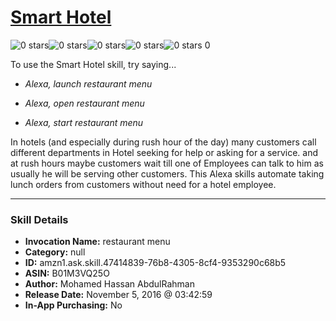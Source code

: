# [Smart Hotel](http://alexa.amazon.com/#skills/amzn1.ask.skill.47414839-76b8-4305-8cf4-9353290c68b5)
![0 stars](../../images/ic_star_border_black_18dp_1x.png)![0 stars](../../images/ic_star_border_black_18dp_1x.png)![0 stars](../../images/ic_star_border_black_18dp_1x.png)![0 stars](../../images/ic_star_border_black_18dp_1x.png)![0 stars](../../images/ic_star_border_black_18dp_1x.png) 0

To use the Smart Hotel skill, try saying...

* *Alexa, launch restaurant menu*

* *Alexa, open restaurant menu*

* *Alexa, start restaurant menu*

In hotels (and especially during rush hour of the day) many customers call different departments in Hotel seeking for help or asking for a service. and at rush hours maybe customers wait till one of Employees can talk to him as usually he will be serving other customers. 
This Alexa skills automate taking lunch orders from customers without need for a hotel employee.

***

### Skill Details

* **Invocation Name:** restaurant menu
* **Category:** null
* **ID:** amzn1.ask.skill.47414839-76b8-4305-8cf4-9353290c68b5
* **ASIN:** B01M3VQ25O
* **Author:** Mohamed Hassan AbdulRahman
* **Release Date:** November 5, 2016 @ 03:42:59
* **In-App Purchasing:** No
